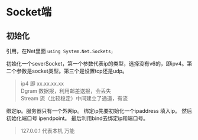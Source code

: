 # Socket端
## 初始化
引用，在Net里面
`using System.Net.Sockets;`

初始化一个severSocket，第一个参数代表ip的类型，选择没有v6的，即ipv4。第二个参数是socket类型。第三个是设置tcp还是udp。

> ip4 即 xx.xx.xx.xx  
> Dgram 数据报，利用邮差送报，会丢失  
> Stream 流（比较稳定）中间建立了通道，有流  

绑定ip。服务器只有一个外网ip。
绑定ip先要初始化一个ipaddress 填入ip。
然后初始化端口号 ipendpoint。
最后利用bind去绑定ip和端口号。
> 127.0.0.1 代表本机 万能  



